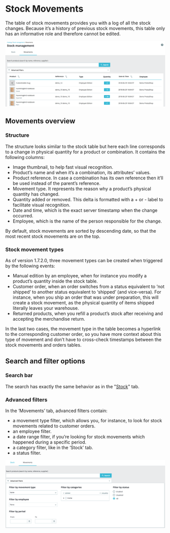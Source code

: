 # Stock Movements

The table of stock movements provides you with a log of all the stock changes. Because it’s a history of previous stock movements, this table only has an informative role and therefore cannot be edited.

![](../../../../.gitbook/assets/56688704%20%283%29%20%282%29.png)

## Movements overview <a id="StockMovements-Movementsoverview"></a>

### Structure <a id="StockMovements-Structure"></a>

The structure looks similar to the stock table but here each line corresponds to a change in physical quantity for a product or combination. It contains the following columns:

* Image thumbnail, to help fast visual recognition.
* Product’s name and when it’s a combination, its attributes’ values.
* Product reference. In case a combination has its own reference then it’ll be used instead of the parent’s reference.
* Movement type. It represents the reason why a product’s physical quantity has changed.
* Quantity added or removed. This delta is formatted with a + or - label to facilitate visual recognition.
* Date and time, which is the exact server timestamp when the change occurred.
* Employee, which is the name of the person responsible for the change.

  
By default, stock movements are sorted by descending date, so that the most recent stock movements are on the top.

### Stock movement types <a id="StockMovements-Stockmovementtypes"></a>

As of version 1.7.2.0, three movement types can be created when triggered by the following events:

* Manual edition by an employee, when for instance you modify a product’s quantity inside the stock table.
* Customer order, when an order switches from a status equivalent to ‘not shipped’ to another status equivalent to ‘shipped’ \(and vice-versa\). For instance, when you ship an order that was under preparation, this will create a stock movement, as the physical quantity of items shipped literally leaves your warehouse.
* Returned products, when you refill a product’s stock after receiving and accepting the merchandise return.

In the last two cases, the movement type in the table becomes a hyperlink to the corresponding customer order, so you have more context about this type of movement and don’t have to cross-check timestamps between the stock movements and orders tables.

## Search and filter options <a id="StockMovements-Searchandfilteroptions"></a>

### Search bar <a id="StockMovements-Searchbar"></a>

The search has exactly the same behavior as in the "[Stock](stock-overview.md)" tab.

### Advanced filters <a id="StockMovements-Advancedfilters"></a>

In the ‘Movements’ tab, advanced filters contain:

* a movement type filter, which allows you, for instance, to look for stock movements related to customer orders.
* an employee filter.
* a date range filter, if you’re looking for stock movements which happened during a specific period.
* a category filter, like in the ‘Stock’ tab.
* a status filter.

![](../../../../.gitbook/assets/56688706%20%283%29%20%282%29.png)

